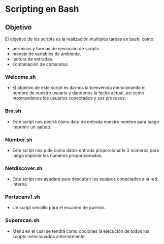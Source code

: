 
# Scripting en Bash

## Objetivo
El objetivo de los scripts es la realización multiples tareas en bash, como:
- permisos y formas de ejecución de scripts.
- manejo de variables de ambiente.
- lectura de entradas.
- combinación de comandos.

### Welcome.sh
- El objetivo de este script es darnos la bienvenida mencionando el nombre de nuestro usuario y dandonos la fecha actual, asi como mostrandonos los usuarios conectados y sus procesos.
### Bro.sh
- Este script nos pedirá como dato de entrada nuestro nombre para luego imprimir un saludo.
### Number.sh
- Este script nos pide como datos entrada proporcionarle 3 números para luego imprimir los números proporiconados.
### Netdiscover.sh 
- Este script nos ayudará para descubrir los equipos conectados a la red interna.
### Portscanv1.sh 
- Un script sencillo para el escaneo de puertos. 
### Superscan.sh 
- Menú en el cual se tendrá como opciones la ejecución de todos los scripts mencionados anteriormente.
